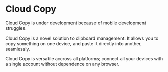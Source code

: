 # Cloud Copy

Cloud Copy is under development because of mobile development struggles.

Cloud Copy is a novel solution to clipboard management. It allows you to copy something on one device, and paste it directly into another, seamlessly.

Cloud Copy is versatile accross all platforms; connect all your devices with a single account without dependence on any browser.
